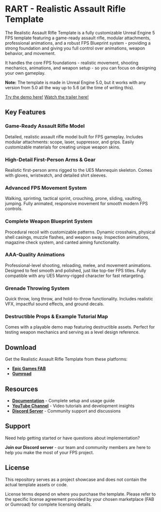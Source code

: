 # RART - Realistic Assault Rifle Template

The Realistic Assault Rifle Template is a fully customizable Unreal Engine 5 FPS template featuring a game-ready assault rifle, modular attachments, professional animations, and a robust FPS Blueprint system - providing a strong foundation and giving you full control over animations, weapon behavior, and movement.

It handles the core FPS foundations - realistic movement, shooting mechanics, animations, and weapon setup - so you can focus on designing your own gameplay.

**Note:** The template is made in Unreal Engine 5.0, but it works with any version from 5.0 all the way up to 5.6 (at the time of writing this).

[Try the demo here!](https://infimagames.gumroad.com/l/demo-realistic-assault-rifle-pack)
[Watch the trailer here!](https://www.youtube.com/watch?v=TNIutG89VlU)

## Key Features

### Game-Ready Assault Rifle Model
Detailed, realistic assault rifle model built for FPS gameplay.
Includes modular attachments: scope, laser, suppressor, and grips.
Easily customizable materials for creating unique weapon skins.

### High-Detail First-Person Arms & Gear
Realistic first-person arms rigged to the UE5 Mannequin skeleton.
Comes with gloves, wristwatch, and detailed shirt sleeves.

### Advanced FPS Movement System
Walking, sprinting, tactical sprint, crouching, prone, sliding, vaulting, jumping.
Fully animated, responsive movement for smooth modern FPS controls.

### Complete Weapon Blueprint System
Procedural recoil with customizable patterns.
Dynamic crosshairs, physical shell casings, muzzle flashes, and weapon sway.
Inspection animations, magazine check system, and canted aiming functionality.

### AAA-Quality Animations
Professional-level shooting, reloading, melee, and movement animations.
Designed to feel smooth and polished, just like top-tier FPS titles.
Fully compatible with any UE5 Manny-rigged character for fast retargeting.

### Grenade Throwing System
Quick throw, long throw, and hold-to-throw functionality.
Includes realistic VFX, impactful sound effects, and ground decals.

### Destructible Props & Example Tutorial Map
Comes with a playable demo map featuring destructible assets.
Perfect for testing weapon mechanics and serving as a level design reference.

## Download

Get the Realistic Assault Rifle Template from these platforms:

- **[Epic Games FAB](https://www.fab.com/listings/05dbb53b-d75f-4a08-bcc2-fc02de484866)**
- **[Gumroad](https://infimagames.gumroad.com/l/realistic-assault-rifle-template)**

## Resources

- **[Documentation](https://infimagames.notion.site/Realistic-Assault-Rifle-Template-8228fd0833f4493fb34a21ffa2035ae6)** - Complete setup and usage guide
- **[YouTube Channel](https://www.youtube.com/@InfimaGames)** - Video tutorials and development insights
- **[Discord Server](https://discord.com/channels/878295873614934016/878295873614934020/886926092626182175)** - Community support and discussions

## Support

Need help getting started or have questions about implementation?

**Join our Discord server** - our team and community members are here to help you make the most of your FPS project.

## License

This repository serves as a project showcase and does not contain the actual template assets or code. 

License terms depend on where you purchase the template. Please refer to the specific license agreement provided by your chosen marketplace (FAB or Gumroad) for complete licensing details.
